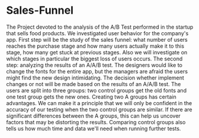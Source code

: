 # Sales-Funnel
The Project devoted to the analysis of the A/B Test performed in the startup that sells food products. We investigated user behavior for the company's app. First step will be the study of the sales funnel: what number of users reaches the purchase stage and how many users actually make it to this stage, how many get stuck at previous stages. Also we will investigate on which stages in particular the biggest loss of users occurs. The second step: analyzing the results of an A/A/B test. The designers would like to change the fonts for the entire app, but the managers are afraid the users might find the new design intimidating. The decision whether implement changes or not will be made based on the results of an A/A/B test. The users are split into three groups: two control groups get the old fonts and one test group gets the new ones. Creating two A groups has certain advantages. We can make it a principle that we will only be confident in the accuracy of our testing when the two control groups are similar. If there are significant differences between the A groups, this can help us uncover factors that may be distorting the results. Comparing control groups also tells us how much time and data we'll need when running further tests.
